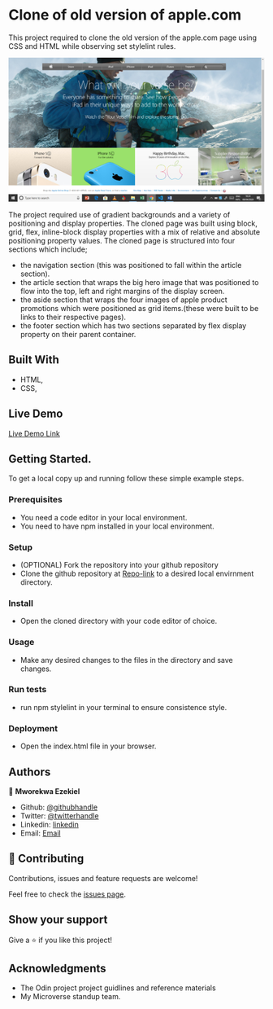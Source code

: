 
# Clone of old version of apple.com 

This project required to clone the old version of the apple.com page using CSS and HTML while observing set stylelint rules. 

![screenshot](./images/Screenshot.png)

The project required use of gradient backgrounds and a variety of positioning and display properties. The cloned page was built using block, grid, flex, inline-block display properties with a mix of relative and absolute positioning property values. The cloned page is structured into four sections which include; 
- the navigation section (this was positioned to fall within the article section).
- the article section that wraps the big hero image that was positioned to flow into the top, left and right margins of the display screen.
- the aside section that wraps the four images of apple product promotions which were positioned as grid items.(these were built to be links to their respective pages).
- the footer section which has two sections separated by flex display property on their parent container.

## Built With

- HTML,
- CSS,

## Live Demo
[Live Demo Link](https://raw.githack.com/vanheaven-ui/apple-clone/master/index.html)

## Getting Started.
 To get a local copy up and running follow these simple example steps.

### Prerequisites
- You need a code editor in your local environment.
- You need to have npm installed in your local environment.
### Setup
- (OPTIONAL) Fork the repository into your github repository
- Clone the github repository at [Repo-link](https://github.com/vanheaven-ui/apple-clone) to a desired local envirnment directory.
### Install
- Open the cloned directory with your code editor of choice.
### Usage
- Make any desired changes to the files in the directory and save changes.
### Run tests
- run npm stylelint <stylesheet file name> in your terminal to ensure consistence style.
### Deployment
- Open the index.html file in your browser.

## Authors

👤 **Mworekwa Ezekiel**

- Github: [@githubhandle](https://github.com/vanheaven-ui)
- Twitter: [@twitterhandle](https://twitter.com/MworekwaE)
- Linkedin: [linkedin](https://linkedin.com/in/vanheaven/)
- Email: [Email](vanheaven6@gmail.com)  

## 🤝 Contributing

Contributions, issues and feature requests are welcome!

Feel free to check the [issues page](https://github.com/vanheaven-ui/apple-clone/issues).

## Show your support

Give a ⭐️ if you like this project!

## Acknowledgments

- The Odin project project guidlines and reference materials
- My Microverse standup team.

